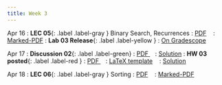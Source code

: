 ```yaml
---
title: Week 3
---
```


Apr 16
: **LEC 05**{: .label .label-gray } Binary Search, Recurrences
  : [PDF](lectures/05-binary_search-recurrences/Lec05.pdf) &nbsp;&nbsp;
  : [Marked-PDF](lectures/05-binary_search-recurrences/Lec05-marked.pdf)
: **Lab 03 Release**{: .label .label-yellow } 
  : [On Gradescope](#)

Apr 17
: **Discussion 02**{: .label .label-green}
  : [PDF ](discussion/discussion-02.pdf) &nbsp;&nbsp;
  : [Solution](discussion/discussion-02-marked.pdf)
: **HW 03 posted**{: .label .label-red }
  : [PDF ](homeworks/HW03/HW03.pdf) &nbsp;&nbsp;
  : [LaTeX template](homeworks/HW03/template.zip) &nbsp;&nbsp;
  : [Solution](homeworks/HW03/HW03-solution.pdf)

Apr 18
: **LEC 06**{: .label .label-gray } Sorting
  : [PDF](lectures/06-sorting/Lec06.pdf) &nbsp;&nbsp;
  : [Marked-PDF](lectures/06-sorting/Lec06-marked.pdf)

